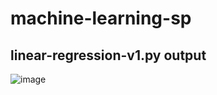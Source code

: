 # machine-learning-sp

## linear-regression-v1.py output
![image](https://github.com/SubrataBauri/machine-learning-sp/assets/4235578/63fb4def-9dce-4504-a9b8-dd39de60b815)
